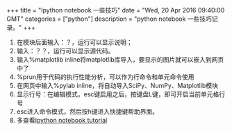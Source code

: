 +++ 
title = "Ipython notebook 一些技巧" 
date = "Wed, 20 Apr 2016 09:40:00 GMT" 
categories = ["python"] 
description = "python notebook 一些技巧记录。" 
+++ 

1. 在模块后面输入：？，运行可以显示说明；
2. 输入：？？，运行可以显示源代码。
3. 输入%matplotlib inline将matplotlib库导入，要显示的图片就可以嵌入到网页中了
4. %prun用于代码的执行性能分析，可以作为行命令和单元命令使用
5. 在网页中输入%pylab inline，将自动导入SciPy、NumPy、Matplotlib模块
6. 显示行号：在编辑模式，esc键启用之后，按键盘L键，即可开启当前单元格行号
7. esc进入命令模式，然后按h键进入快捷键帮助界面。
8. 多查看[Ipython notebook tutorial](https://plot.ly/python/ipython-notebook-tutorial/)



